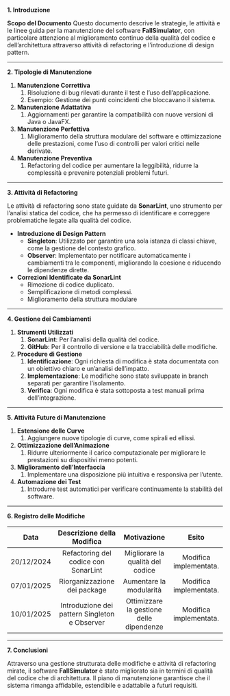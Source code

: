 ﻿**1. Introduzione**

**Scopo del Documento**
Questo documento descrive le strategie, le attività e le linee guida per la manutenzione del software **FallSimulator**, con particolare attenzione al miglioramento continuo della qualità del codice e dell’architettura attraverso attività di refactoring e l’introduzione di design pattern.

-----
**2. Tipologie di Manutenzione**

1. **Manutenzione Correttiva**
   1. Risoluzione di bug rilevati durante il test e l’uso dell’applicazione.
   1. Esempio: Gestione dei punti coincidenti che bloccavano il sistema.
1. **Manutenzione Adattativa**
   1. Aggiornamenti per garantire la compatibilità con nuove versioni di Java o JavaFX.
1. **Manutenzione Perfettiva**
   1. Miglioramento della struttura modulare del software e ottimizzazione delle prestazioni, come l’uso di controlli per valori critici nelle derivate.
1. **Manutenzione Preventiva**
   1. Refactoring del codice per aumentare la leggibilità, ridurre la complessità e prevenire potenziali problemi futuri.
-----
**3. Attività di Refactoring**

Le attività di refactoring sono state guidate da **SonarLint**, uno strumento per l’analisi statica del codice, che ha permesso di identificare e correggere problematiche legate alla qualità del codice.

- **Introduzione di Design Pattern**
  - **Singleton**: Utilizzato per garantire una sola istanza di classi chiave, come la gestione del contesto grafico.
  - **Observer**: Implementato per notificare automaticamente i cambiamenti tra le componenti, migliorando la coesione e riducendo le dipendenze dirette.
- **Correzioni Identificate da SonarLint**
  - Rimozione di codice duplicato.
  - Semplificazione di metodi complessi.
  - Miglioramento della struttura modulare 
-----
**4. Gestione dei Cambiamenti**

1. **Strumenti Utilizzati**
   1. **SonarLint**: Per l’analisi della qualità del codice.
   1. **GitHub**: Per il controllo di versione e la tracciabilità delle modifiche.
1. **Procedure di Gestione**
   1. **Identificazione**: Ogni richiesta di modifica è stata documentata con un obiettivo chiaro e un’analisi dell’impatto.
   1. **Implementazione**: Le modifiche sono state sviluppate in branch separati per garantire l’isolamento.
   1. **Verifica**: Ogni modifica è stata sottoposta a test manuali prima dell’integrazione.
-----
**5. Attività Future di Manutenzione**

1. **Estensione delle Curve**
   1. Aggiungere nuove tipologie di curve, come spirali ed ellissi.
1. **Ottimizzazione dell’Animazione**
   1. Ridurre ulteriormente il carico computazionale per migliorare le prestazioni su dispositivi meno potenti.
1. **Miglioramento dell’Interfaccia**
   1. Implementare una disposizione più intuitiva e responsiva per l’utente.
1. **Automazione dei Test**
   1. Introdurre test automatici per verificare continuamente la stabilità del software.
-----
**6. Registro delle Modifiche**

|**Data**|**Descrizione della Modifica**|**Motivazione**|**Esito**|
| :-: | :-: | :-: | :-: |
|20/12/2024|Refactoring del codice con SonarLint|Migliorare la qualità del codice|Modifica implementata.|
|07/01/2025|Riorganizzazione dei package|Aumentare la modularità|Modifica implementata.|
|10/01/2025|Introduzione dei pattern Singleton e Observer|Ottimizzare la gestione delle dipendenze|Modifica implementata.|

-----
**7. Conclusioni**

Attraverso una gestione strutturata delle modifiche e attività di refactoring mirate, il software **FallSimulator** è stato migliorato sia in termini di qualità del codice che di architettura. Il piano di manutenzione garantisce che il sistema rimanga affidabile, estendibile e adattabile a futuri requisiti.

